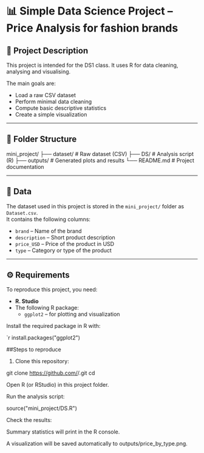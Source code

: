 # 📊 Simple Data Science Project – Price Analysis for fashion brands

## 🧠 Project Description
This project is intended for the DS1 class. It uses R for data cleaning, analysing and visualising. 

The main goals are:
- Load a raw CSV dataset
- Perform minimal data cleaning
- Compute basic descriptive statistics
- Create a simple visualization

---

## 📁 Folder Structure
mini_project/
├── dataset/ # Raw dataset (CSV)
├── DS/ # Analysis script (R)
├── outputs/ # Generated plots and results
└── README.md # Project documentation


---

## 📂 Data
The dataset used in this project is stored in the `mini_project/` folder as `Dataset.csv`.  
It contains the following columns:

- `brand` – Name of the brand  
- `description` – Short product description  
- `price_USD` – Price of the product in USD  
- `type` – Category or type of the product  

---

## ⚙️ Requirements

To reproduce this project, you need:

- **R. Studio**
- The following R package:
  - `ggplot2` – for plotting and visualization

Install the required package in R with:

`r
install.packages("ggplot2")

##Steps to reproduce
1. Clone this repository:

git clone https://github.com/<mairasovax111>/<DS1>.git
cd <DS1>

Open R (or RStudio) in this project folder.

Run the analysis script:

source("mini_project/DS.R")

Check the results:

Summary statistics will print in the R console.

A visualization will be saved automatically to outputs/price_by_type.png.


